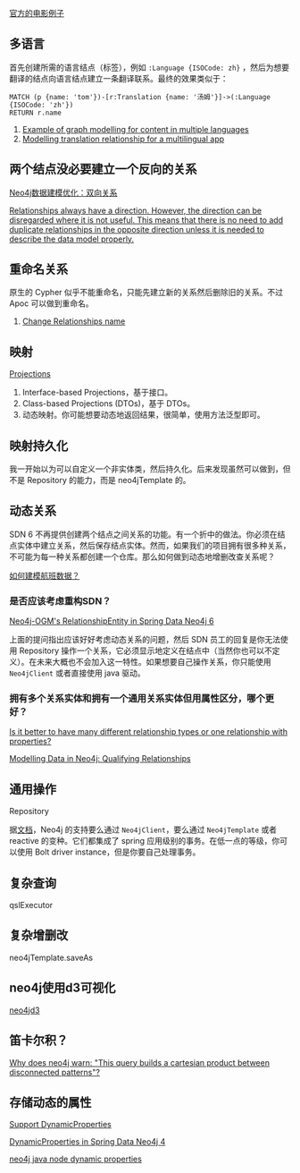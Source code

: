 [官方的电影例子](https://neo4j.com/developer/example-project/)

## 多语言
首先创建所需的语言结点（标签），例如 `:Language {ISOCode: zh}` ，然后为想要翻译的结点向语言结点建立一条翻译联系。最终的效果类似于：

```cypher
MATCH (p {name: 'tom'})-[r:Translation {name: '汤姆'}]->(:Language {ISOCode: 'zh'}) 
RETURN r.name
```

1. [Example of graph modelling for content in multiple languages](https://community.neo4j.com/t/example-of-graph-modelling-for-content-in-multiple-languages/17266)
2. [Modelling translation relationship for a multilingual app](https://community.neo4j.com/t/modelling-translation-relationship-for-a-multilingual-app/14368)

## 两个结点没必要建立一个反向的关系
[Neo4j数据建模优化：双向关系](https://blog.csdn.net/hwz2311245/article/details/54602706)

[Relationships always have a direction. However, the direction can be disregarded where it is not useful. This means that there is no need to add duplicate relationships in the opposite direction unless it is needed to describe the data model properly.](https://neo4j.com/docs/getting-started/current/graphdb-concepts/#graphdb-relationship)

## 重命名关系
原生的 Cypher 似乎不能重命名，只能先建立新的关系然后删除旧的关系。不过 Apoc 可以做到重命名。

1. [Change Relationships name](https://community.neo4j.com/t/change-relationships-name/6473)

## 映射
[Projections](https://docs.spring.io/spring-data/neo4j/docs/current/reference/html/#projections)

1. Interface-based Projections，基于接口。
2. Class-based Projections (DTOs)，基于 DTOs。
3. 动态映射。你可能想要动态地返回结果，很简单，使用方法泛型即可。

## 映射持久化
我一开始以为可以自定义一个非实体类，然后持久化。后来发现虽然可以做到，但不是 Repository 的能力，而是 neo4jTemplate 的。

## 动态关系
SDN 6 不再提供创建两个结点之间关系的功能。有一个折中的做法。你必须在结点实体中建立关系，然后保存结点实体。然而，如果我们的项目拥有很多种关系，不可能为每一种关系都创建一个仓库。那么如何做到动态地增删改查关系呢？

[如何建模航班数据？](https://www.youtube.com/watch?v=oALqiXDAYhc)

### 是否应该考虑重构SDN？
[Neo4j-OGM's RelationshipEntity in Spring Data Neo4j 6](https://community.neo4j.com/t/neo4j-ogms-relationshipentity-in-spring-data-neo4j-6/43423)

上面的提问指出应该好好考虑动态关系的问题，然后 SDN 员工的回复是你无法使用 Repository 操作一个关系，它必须显示地定义在结点中（当然你也可以不定义）。在未来大概也不会加入这一特性。如果想要自己操作关系，你只能使用 `Neo4jClient` 或者直接使用 java 驱动。

### 拥有多个关系实体和拥有一个通用关系实体但用属性区分，哪个更好？
[Is it better to have many different relationship types or one relationship with properties?](https://community.neo4j.com/t/is-it-better-to-have-many-different-relationship-types-or-one-relationship-with-properties/1669)

[Modelling Data in Neo4j: Qualifying Relationships](https://graphaware.com/neo4j/2013/10/24/neo4j-qualifying-relationships.html)

## 通用操作
Repository

据[文档](https://docs.spring.io/spring-data/neo4j/docs/current/reference/html/#preface.spring-data)，Neo4j 的支持要么通过 `Neo4jClient`，要么通过 `Neo4jTemplate` 或者 reactive 的变种。它们都集成了 spring 应用级别的事务。在低一点的等级，你可以使用 Bolt driver instance，但是你要自己处理事务。

## 复杂查询
qslExecutor

## 复杂增删改
neo4jTemplate.saveAs

## neo4j使用d3可视化
[neo4jd3](https://github.com/eisman/neo4jd3)

## 笛卡尔积？
[Why does neo4j warn: "This query builds a cartesian product between disconnected patterns"?](https://stackoverflow.com/questions/33352673/why-does-neo4j-warn-this-query-builds-a-cartesian-product-between-disconnected)

## 存储动态的属性
[Support DynamicProperties](https://github.com/spring-projects/spring-data-neo4j/issues/1118)

[DynamicProperties in Spring Data Neo4j 4](https://stackoverflow.com/questions/29297822/dynamicproperties-in-spring-data-neo4j-4?rq=1)

[neo4j java node dynamic properties](https://stackoverflow.com/questions/38122007/neo4j-java-node-dynamic-properties)